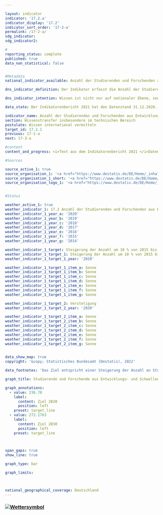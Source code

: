 ```yaml
---

layout: indicator    
indicator: '17.2.a'    
indicator_display: '17.2'    
indicator_sort_order: '17-2-a'    
permalink: /17-2-a/    
sdg_indicator:     
sdg_indicator2:     

#
reporting_status: complete    
published: true    
data_non_statistical: false    


#Metadata    
national_indicator_available: Anzahl der Studierenden und Forschenden aus Entwicklungsländern sowie LDCs pro Jahr    

dns_indicator_definition: Der Indikator erfasst die Anzahl der Studierenden und Forschenden aus Entwicklungs- und Schwellenländern pro Jahr beziehungsweise Semester. Hierbei wird die Anzahl der Studierenden und Forschenden aus den am wenigsten entwickelten Ländern (Least Developed Countries, LDCs) gesondert ausgewiesen.    

dns_indicator_intention: Wissen ist nicht nur auf nationaler Ebene, sondern auch im globalen Maßstab ein zentraler Treiber nachhaltiger Entwicklung. Die Stärkung des internationalen Wissensaustauschs durch Deutschland ist hierfür eine wichtige Maßnahme. Ziel der Bundesregierung ist es deshalb, die Summe der Studierenden und Forschenden aus Entwicklungs- und Schwellenländern von 2015 bis 2020 um 10&nbsp;% zu steigern und die Anzahl anschließend zu verstetigen.    

data_state: Der Indikatorenbericht 2021 hat den Datenstand 31.12.2020. Die Daten auf der DNS-Online Plattform werden regelmäßig aktualisiert, sodass online aktuellere Daten verfügbar sein können als im Indikatorenbericht 2021 veröffentlicht.    

indicator_name: Anzahl der Studierenden und Forschenden aus Entwicklungsländern sowie LDCs pro Jahr    
section: Wissenstransfer insbesondere im technischen Bereich    
postulate: Wissen international vermitteln    
target_id: 17.2.1    
previous: 17-1-a    
next: 17-3-a    

#content     
content_and_progress: <i>Text aus dem Indikatorenbericht 2021 </i>Datengrundlage des Indikators ist sowohl die Studierendenstatistik als auch die Statistik des Hochschulpersonals des Statistischen Bundesamtes. Beides sind Vollerhebungen auf der Basis der Verwaltungsdaten der Hochschulen. Der Indikator umfasst die Studierenden im Wintersemester des jeweiligen Jahres. Die Hochschulen greifen dafür zum Erhebungsstichtag die für die Statistik erforderlichen Daten aus ihrem Verwaltungsprogramm ab. Die Forschenden werden zum Stichtag 1. Dezember erhoben. Unter Forschenden wird hierbei das haupt- und nebenberufliche wissenschaftliche Personal an deutschen Hochschulen (ohne studentische Hilfskräfte) verstanden. Promotionsstudierende, die als Studierende an einer Hochschule immatrikuliert sind und zugleich als wissenschaftliches Personal arbeiten, können zu Doppelzählungen im Indikator führen.<br>Die Gesamtzahl aller Studierenden und Forschenden aus Entwicklungs- und Schwellenländern an deutschen Hochschulen im Jahr 2019 betrug rund 285 Tausend. Mit 92,7&nbsp;% machten dabei die Studierenden den weitaus größeren Anteil am Wert des Indikators aus.<br>Im Wintersemester 2019/20 waren 264 555 Studierende aus Entwicklungs- und Schwellenländern an deutschen Hochschulen immatrikuliert. Das entspricht 9&nbsp;% aller Immatrikulierten. Die Anzahl der Studierenden aus Entwicklungs- und Schwellenländern ist seit 2005 (134 462 Studierende) stetig gestiegen – nur im Jahr 2007 gab es einen Rückgang. Der Anstieg im Wintersemester 2019/20 im Vergleich zum Vorjahr (rund 250 Tausend Studierende im Wintersemester 2018/19) lag bei 6,6&nbsp;%. Im Wintersemester 2019/20 kamen 13 067 Studierende aus LDCs und somit 13,4&nbsp;% mehr als im Vorjahr.<br>Von den Studierenden aus Entwicklungs- und Schwellenländern kamen 44 490 aus China, 38 902 aus der Türkei sowie 25 149 Studierende aus Indien. Insgesamt waren 42,0&nbsp;% davon Studentinnen. Während aus den europäischen Entwicklungs- und Schwellenländern mit 54,0&nbsp;% Studentinnen etwa gleich viele Frauen und Männer in Deutschland studieren, kommen aus Ozeanien weniger als ein Viertel Studentinnen (23,5&nbsp;%). Unter den Studierenden aus LDCs betrug der Frauenanteil etwas mehr als ein Viertel (27,1&nbsp;%).<br>Im Jahr 2019 waren rund 21 Tausend Forscherinnen und Forscher aus Entwicklungs- und Schwellenländern Teil des wissenschaftlichen Personals an deutschen Hochschulen. Damit machten diese einen Anteil von 5,1&nbsp;% am gesamten wissenschaftlichen Personal an deutschen Hochschulen aus. Der Anteil von Forschenden aus Entwicklungs- und Schwellenländern ist damit deutlich geringer als der Anteil unter den Studierenden. Im Vergleich zum Vorjahr ist ihre Anzahl um 9,3&nbsp;% gestiegen, seit 2005 hat sie sich mehr als verdreifacht. 681 Forschende kamen im Jahr 2019 aus LDCs (0,2&nbsp;% des gesamten wissenschaftlichen Personals). Im Vorjahr waren es 687 Forschende. Die Anzahl hat sich somit geringfügig verringert.<br>Das angestrebte Ziel, die Summe der Studierenden und Forschenden aus Entwicklungs- und Schwellenländern um 10&nbsp;% gegenüber dem Jahr 2015 (215 Tausend) zu steigern, wurde bereits im Jahr 2017 erreicht.    

#Sources    

source_active_1: true
source_organisation_1: '<a href="https://www.destatis.de/DE/Home/_inhalt.html">Statistisches Bundesamt</a>'
source_organisation_1_short: '<a href="https://www.destatis.de/DE/Home/_inhalt.html">Statistisches Bundesamt (Destatis)</a>'
source_organisation_logo_1: '<a href="https://www.destatis.de/DE/Home/_inhalt.html"><img src="https://g205sdgs.github.io/sdg-indicators/public/logos/destatis.png" alt="Statistisches Bundesamt" title=" Klicken Sie hier um zur Homepage der Organisation Statistisches Bundesamt zu gelangen." style="height:60px; width:148px; border: transparent"/></a>'
    

#Status    

weather_active_1: true
weather_indicator_1: 17.2 Anzahl der Studierenden und Forschenden aus Entwicklungsländern sowie LDCs pro Jahr
weather_indicator_1_year_a: '2020'
weather_indicator_1_year_b: '2019'
weather_indicator_1_year_c: '2018'
weather_indicator_1_year_d: '2017'
weather_indicator_1_year_e: '2016'
weather_indicator_1_year_f: '2015'
weather_indicator_1_year_g: '2014'

weather_indicator_1_target: Steigerung der Anzahl um 10 % von 2015 bis 2020, anschließend Verstetigung
weather_indicator_1_target_1: Steigerung der Anzahl um 10 % von 2015 bis 2020
weather_indicator_1_target_1_year: '2020'

weather_indicator_1_target_1_item_a: Sonne
weather_indicator_1_target_1_item_b: Sonne
weather_indicator_1_target_1_item_c: Sonne
weather_indicator_1_target_1_item_d: Sonne
weather_indicator_1_target_1_item_e: Sonne
weather_indicator_1_target_1_item_f: Sonne
weather_indicator_1_target_1_item_g: Sonne

weather_indicator_1_target_2: Verstetigung
weather_indicator_1_target_2_year: '2030'

weather_indicator_1_target_2_item_a: Sonne
weather_indicator_1_target_2_item_b: Sonne
weather_indicator_1_target_2_item_c: Sonne
weather_indicator_1_target_2_item_d: Sonne
weather_indicator_1_target_2_item_e: Sonne
weather_indicator_1_target_2_item_f: Sonne
weather_indicator_1_target_2_item_g: Sonne
    

data_show_map: true    
copyright: '&copy; Statistisches Bundesamt (Destatis), 2022'    

data_footnotes: 'Das Ziel entspricht einer Steigerung der Anzahl an Studierenden und Forschenden um 10 % gegenüber 2015 in 2020.<br>• LDCs (Least Developed Countries): am wenigsten entwickelte Länder. Die Daten basieren auf einer Sonderauswertung.'    

graph_title: Studierende und Forschende aus Entwicklungs- und Schwellenländern in Deutschland    

graph_annotations:
  - value: 236.78
    label:
      content: Ziel 2020
      position: left
    preset: target_line
  - value: 272.1763
    label:
      content: Ziel 2030
      position: left
    preset: target_line    

    

span_gaps: true    
show_line: true    

graph_type: bar        

graph_limits:     

        

national_geographical_coverage: Deutschland    
---
```



<div>
  <div class="my-header">
    <h3>
      <a href="https:/dnsTestEnvironment.github.io/dns-indicators/status"><img src="https://g205sdgs.github.io/sdg-indicators/public/Wettersymbole/Sonne.png" title="Text will follow soon" alt="Wettersymbol"/>
      </a>
    </h3>
  </div>
  <div class="my-header-note">
  </div>
</div>